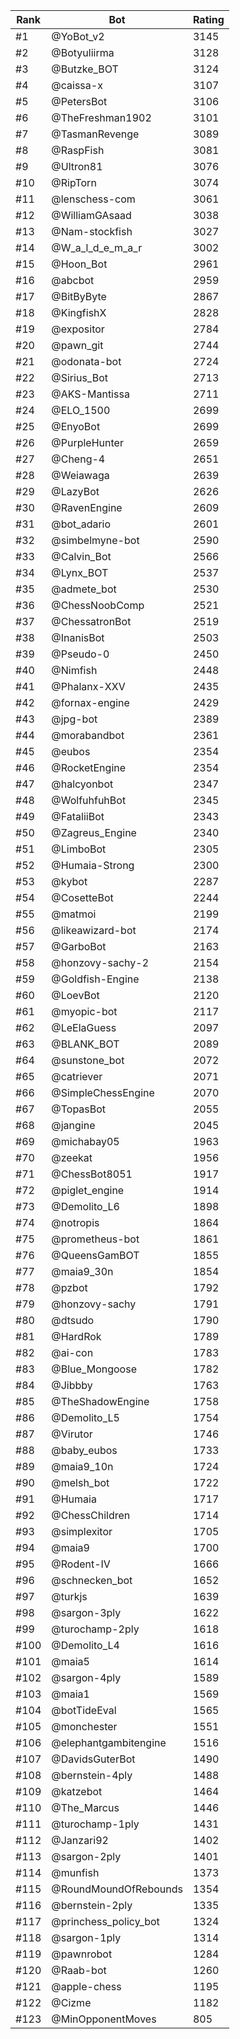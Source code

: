 Rank|Bot|Rating
---|---|---
#1|@YoBot_v2|3145
#2|@Botyuliirma|3128
#3|@Butzke_BOT|3124
#4|@caissa-x|3107
#5|@PetersBot|3106
#6|@TheFreshman1902|3101
#7|@TasmanRevenge|3089
#8|@RaspFish|3081
#9|@Ultron81|3076
#10|@RipTorn|3074
#11|@lenschess-com|3061
#12|@WilliamGAsaad|3038
#13|@Nam-stockfish|3027
#14|@W_a_l_d_e_m_a_r|3002
#15|@Hoon_Bot|2961
#16|@abcbot|2959
#17|@BitByByte|2867
#18|@KingfishX|2828
#19|@expositor|2784
#20|@pawn_git|2744
#21|@odonata-bot|2724
#22|@Sirius_Bot|2713
#23|@AKS-Mantissa|2711
#24|@ELO_1500|2699
#25|@EnyoBot|2699
#26|@PurpleHunter|2659
#27|@Cheng-4|2651
#28|@Weiawaga|2639
#29|@LazyBot|2626
#30|@RavenEngine|2609
#31|@bot_adario|2601
#32|@simbelmyne-bot|2590
#33|@Calvin_Bot|2566
#34|@Lynx_BOT|2537
#35|@admete_bot|2530
#36|@ChessNoobComp|2521
#37|@ChessatronBot|2519
#38|@InanisBot|2503
#39|@Pseudo-0|2450
#40|@Nimfish|2448
#41|@Phalanx-XXV|2435
#42|@fornax-engine|2429
#43|@jpg-bot|2389
#44|@morabandbot|2361
#45|@eubos|2354
#46|@RocketEngine|2354
#47|@halcyonbot|2347
#48|@WolfuhfuhBot|2345
#49|@FataliiBot|2343
#50|@Zagreus_Engine|2340
#51|@LimboBot|2305
#52|@Humaia-Strong|2300
#53|@kybot|2287
#54|@CosetteBot|2244
#55|@matmoi|2199
#56|@likeawizard-bot|2174
#57|@GarboBot|2163
#58|@honzovy-sachy-2|2154
#59|@Goldfish-Engine|2138
#60|@LoevBot|2120
#61|@myopic-bot|2117
#62|@LeElaGuess|2097
#63|@BLANK_BOT|2089
#64|@sunstone_bot|2072
#65|@catriever|2071
#66|@SimpleChessEngine|2070
#67|@TopasBot|2055
#68|@jangine|2045
#69|@michabay05|1963
#70|@zeekat|1956
#71|@ChessBot8051|1917
#72|@piglet_engine|1914
#73|@Demolito_L6|1898
#74|@notropis|1864
#75|@prometheus-bot|1861
#76|@QueensGamBOT|1855
#77|@maia9_30n|1854
#78|@pzbot|1792
#79|@honzovy-sachy|1791
#80|@dtsudo|1790
#81|@HardRok|1789
#82|@ai-con|1783
#83|@Blue_Mongoose|1782
#84|@Jibbby|1763
#85|@TheShadowEngine|1758
#86|@Demolito_L5|1754
#87|@Virutor|1746
#88|@baby_eubos|1733
#89|@maia9_10n|1724
#90|@melsh_bot|1722
#91|@Humaia|1717
#92|@ChessChildren|1714
#93|@simplexitor|1705
#94|@maia9|1700
#95|@Rodent-IV|1666
#96|@schnecken_bot|1652
#97|@turkjs|1639
#98|@sargon-3ply|1622
#99|@turochamp-2ply|1618
#100|@Demolito_L4|1616
#101|@maia5|1614
#102|@sargon-4ply|1589
#103|@maia1|1569
#104|@botTideEval|1565
#105|@monchester|1551
#106|@elephantgambitengine|1516
#107|@DavidsGuterBot|1490
#108|@bernstein-4ply|1488
#109|@katzebot|1464
#110|@The_Marcus|1446
#111|@turochamp-1ply|1431
#112|@Janzari92|1402
#113|@sargon-2ply|1401
#114|@munfish|1373
#115|@RoundMoundOfRebounds|1354
#116|@bernstein-2ply|1335
#117|@princhess_policy_bot|1324
#118|@sargon-1ply|1314
#119|@pawnrobot|1284
#120|@Raab-bot|1260
#121|@apple-chess|1195
#122|@Cizme|1182
#123|@MinOpponentMoves|805
